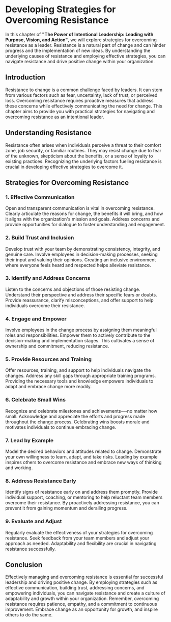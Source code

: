 Developing Strategies for Overcoming Resistance
========================================================

In this chapter of **"The Power of Intentional Leadership: Leading with Purpose, Vision, and Action"**, we will explore strategies for overcoming resistance as a leader. Resistance is a natural part of change and can hinder progress and the implementation of new ideas. By understanding the underlying causes of resistance and employing effective strategies, you can navigate resistance and drive positive change within your organization.

Introduction
------------

Resistance to change is a common challenge faced by leaders. It can stem from various factors such as fear, uncertainty, lack of trust, or perceived loss. Overcoming resistance requires proactive measures that address these concerns while effectively communicating the need for change. This chapter aims to provide you with practical strategies for navigating and overcoming resistance as an intentional leader.

Understanding Resistance
------------------------

Resistance often arises when individuals perceive a threat to their comfort zone, job security, or familiar routines. They may resist change due to fear of the unknown, skepticism about the benefits, or a sense of loyalty to existing practices. Recognizing the underlying factors fueling resistance is crucial in developing effective strategies to overcome it.

Strategies for Overcoming Resistance
------------------------------------

### 1. **Effective Communication**

Open and transparent communication is vital in overcoming resistance. Clearly articulate the reasons for change, the benefits it will bring, and how it aligns with the organization's mission and goals. Address concerns and provide opportunities for dialogue to foster understanding and engagement.

### 2. **Build Trust and Inclusion**

Develop trust with your team by demonstrating consistency, integrity, and genuine care. Involve employees in decision-making processes, seeking their input and valuing their opinions. Creating an inclusive environment where everyone feels heard and respected helps alleviate resistance.

### 3. **Identify and Address Concerns**

Listen to the concerns and objections of those resisting change. Understand their perspective and address their specific fears or doubts. Provide reassurance, clarify misconceptions, and offer support to help individuals overcome their resistance.

### 4. **Engage and Empower**

Involve employees in the change process by assigning them meaningful roles and responsibilities. Empower them to actively contribute to the decision-making and implementation stages. This cultivates a sense of ownership and commitment, reducing resistance.

### 5. **Provide Resources and Training**

Offer resources, training, and support to help individuals navigate the changes. Address any skill gaps through appropriate training programs. Providing the necessary tools and knowledge empowers individuals to adapt and embrace change more readily.

### 6. **Celebrate Small Wins**

Recognize and celebrate milestones and achievements---no matter how small. Acknowledge and appreciate the efforts and progress made throughout the change process. Celebrating wins boosts morale and motivates individuals to continue embracing change.

### 7. **Lead by Example**

Model the desired behaviors and attitudes related to change. Demonstrate your own willingness to learn, adapt, and take risks. Leading by example inspires others to overcome resistance and embrace new ways of thinking and working.

### 8. **Address Resistance Early**

Identify signs of resistance early on and address them promptly. Provide individual support, coaching, or mentoring to help reluctant team members overcome their resistance. By proactively addressing resistance, you can prevent it from gaining momentum and derailing progress.

### 9. **Evaluate and Adjust**

Regularly evaluate the effectiveness of your strategies for overcoming resistance. Seek feedback from your team members and adjust your approach as needed. Adaptability and flexibility are crucial in navigating resistance successfully.

Conclusion
----------

Effectively managing and overcoming resistance is essential for successful leadership and driving positive change. By employing strategies such as effective communication, building trust, addressing concerns, and empowering individuals, you can navigate resistance and create a culture of adaptability and growth within your organization. Remember, overcoming resistance requires patience, empathy, and a commitment to continuous improvement. Embrace change as an opportunity for growth, and inspire others to do the same.
